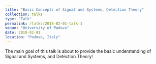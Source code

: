 ```yaml
---
title: "Basic Concepts of Signal and Systems, Detection Theory"
collection: talks
type: "Talk"
permalink: /talks/2018-02-01-talk-1
venue: "University of Padova"
date: 2018-02-01
location: "Padova, Italy"
---
```


The main goal of this talk is about to provide the basic understanding of Signal and Systems, and Detection Theory!
